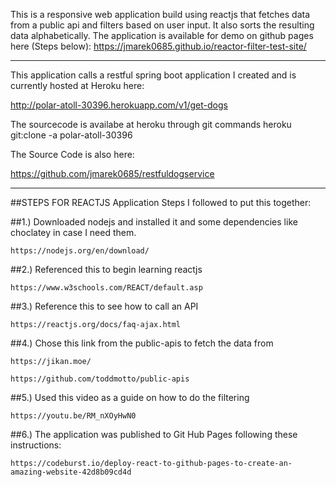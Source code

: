 This is a responsive web application build using reactjs that fetches data from a public api and filters based on user input. It also sorts the resulting data alphabetically.
The application is available for demo on github pages here (Steps below):
https://jmarek0685.github.io/reactor-filter-test-site/

----------------------------------------------------------------------------------------------------------
This application calls a restful spring boot application I created and is currently hosted at Heroku here:

http://polar-atoll-30396.herokuapp.com/v1/get-dogs

The sourcecode is availabe at heroku through git commands
heroku git:clone -a polar-atoll-30396

The Source Code is also here:

https://github.com/jmarek0685/restfuldogservice

----------------------------------------------------------------------------------------------------------


##STEPS FOR REACTJS Application
Steps I followed to put this together:


##1.) Downloaded nodejs and installed it and some dependencies like choclatey in case I need them.

	https://nodejs.org/en/download/

##2.) Referenced this to begin learning reactjs

	https://www.w3schools.com/REACT/default.asp
  
##3.) Reference this to see how to call an API

	https://reactjs.org/docs/faq-ajax.html
  
##4.) Chose this link from the public-apis to fetch the data from

  	https://jikan.moe/
  
  	https://github.com/toddmotto/public-apis
  
##5.) Used this video as a guide on how to do the filtering

  	https://youtu.be/RM_nXOyHwN0 
  
##6.) The application was published to Git Hub Pages following these instructions:

  	https://codeburst.io/deploy-react-to-github-pages-to-create-an-amazing-website-42d8b09cd4d
